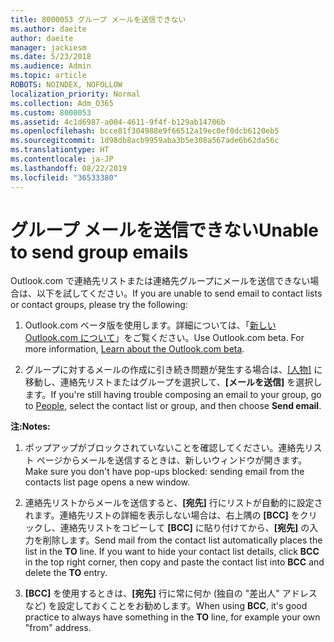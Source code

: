 ```yaml
---
title: 8000053 グループ メールを送信できない
ms.author: daeite
author: daeite
manager: jackiesm
ms.date: 5/23/2018
ms.audience: Admin
ms.topic: article
ROBOTS: NOINDEX, NOFOLLOW
localization_priority: Normal
ms.collection: Adm_O365
ms.custom: 8000053
ms.assetid: 4c1d6987-a004-4611-9f4f-b129ab14706b
ms.openlocfilehash: bcce81f304988e9f66512a19ec0ef0dcb6120eb5
ms.sourcegitcommit: 1d98db8acb9959aba3b5e308a567ade6b62da56c
ms.translationtype: HT
ms.contentlocale: ja-JP
ms.lasthandoff: 08/22/2019
ms.locfileid: "36533380"
---
```

# <a name="unable-to-send-group-emails"></a><span data-ttu-id="bcb0f-102">グループ メールを送信できない</span><span class="sxs-lookup"><span data-stu-id="bcb0f-102">Unable to send group emails</span></span>

<span data-ttu-id="bcb0f-103">Outlook.com で連絡先リストまたは連絡先グループにメールを送信できない場合は、以下を試してください。</span><span class="sxs-lookup"><span data-stu-id="bcb0f-103">If you are unable to send email to contact lists or contact groups, please try the following:</span></span>
  
1. <span data-ttu-id="bcb0f-p101">Outlook.com ベータ版を使用します。詳細については、「[新しい Outlook.com について](https://support.office.com/article/e2261c7f-d413-4084-8f22-21282f42d8cf)」をご覧ください。</span><span class="sxs-lookup"><span data-stu-id="bcb0f-p101">Use Outlook.com beta. For more information, [Learn about the Outlook.com beta](https://support.office.com/article/e2261c7f-d413-4084-8f22-21282f42d8cf).</span></span>
    
2. <span data-ttu-id="bcb0f-106">グループに対するメールの作成に引き続き問題が発生する場合は、[[人物]](https://outlook.live.com/people/) に移動し、連絡先リストまたはグループを選択して、**[メールを送信]** を選択します。</span><span class="sxs-lookup"><span data-stu-id="bcb0f-106">If you're still having trouble composing an email to your group, go to [People](https://outlook.live.com/people/), select the contact list or group, and then choose **Send email**.</span></span>
    
 <span data-ttu-id="bcb0f-107">**注:**</span><span class="sxs-lookup"><span data-stu-id="bcb0f-107">**Notes:**</span></span>
  
1. <span data-ttu-id="bcb0f-108">ポップアップがブロックされていないことを確認してください。連絡先リスト ページからメールを送信するときは、新しいウィンドウが開きます。</span><span class="sxs-lookup"><span data-stu-id="bcb0f-108">Make sure you don't have pop-ups blocked: sending email from the contacts list page opens a new window.</span></span>
    
2. <span data-ttu-id="bcb0f-p102">連絡先リストからメールを送信すると、**[宛先]** 行にリストが自動的に設定されます。連絡先リストの詳細を表示しない場合は、右上隅の **[BCC]** をクリックし、連絡先リストをコピーして **[BCC]** に貼り付けてから、**[宛先]** の入力を削除します。</span><span class="sxs-lookup"><span data-stu-id="bcb0f-p102">Send mail from the contact list automatically places the list in the **TO** line. If you want to hide your contact list details, click **BCC** in the top right corner, then copy and paste the contact list into **BCC** and delete the **TO** entry.</span></span> 
    
3. <span data-ttu-id="bcb0f-111">**[BCC]** を使用するときは、**[宛先]** 行に常に何か (独自の "差出人" アドレスなど) を設定しておくことをお勧めします。</span><span class="sxs-lookup"><span data-stu-id="bcb0f-111">When using **BCC**, it's good practice to always have something in the **TO** line, for example your own "from" address.</span></span> 
    

